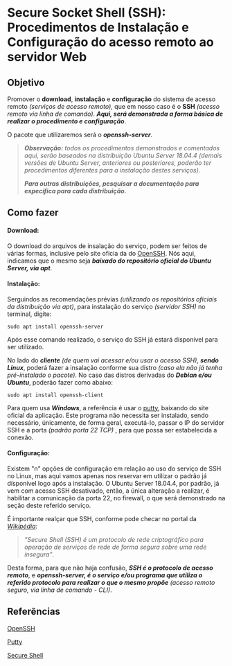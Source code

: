 # Secure Socket Shell (SSH): Procedimentos de Instalação e Configuração do acesso remoto ao servidor Web



## Objetivo

Promover o **download**, **instalação** e **configuração** do sistema de acesso remoto *(serviços de acesso remoto)*, que em nosso caso é o **SSH** *(acesso remoto via linha de comando)*. ***Aqui, será demonstrada a forma básica de realizar o procedimento e configuração***.

O pacote que utilizaremos será o ***openssh-server***.

> ***Observação:*** *todos os procedimentos demonstrados e comentados aqui, serão baseados na distribuição Ubuntu Server 18.04.4 (demais versões de Ubuntu Server, anteriores ou posteriores, poderão ter procedimentos diferentes para a instalação destes serviços).*
>
> ***Para outras distribuições, pesquisar a documentação para específica para cada distribuição.***

## Como fazer

#### **Download**: 

O download do arquivos de insalação do serviço, podem ser feitos de várias formas, inclusive pelo site oficia da do [OpenSSH](https://www.openssh.com/). Nós aqui, indicamos que o mesmo seja ***baixado do repositório oficial do Ubuntu Server, via apt***.

#### Instalação: 

Serguindos as recomendações prévias *(utilizando os repositórios oficiais da distribuição via apt)*,  para instalação do serviço *(servidor SSH)* no terminal, digite:

`sudo apt install openssh-server`

Após esse comando realizado, o serviço do SSH já estará disponível para ser utilizado.

No lado do ***cliente*** *(de quem vai acessar e/ou usar o acesso SSH)*, ***sendo Linux***, poderá fazer a insalação conforme sua distro *(caso ela não já tenha pré-instalado o pacote)*. No caso das distros derivadas do ***Debian e/ou Ubuntu***, poderão fazer como abaixo:

`sudo apt install openssh-client`

Para quem usa ***Windows***, a referência é  usar o [putty](https://www.putty.org/), baixando do site oficial da aplicação. Este programa não necessita ser instalado, sendo necessário, únicamente, de forma geral, executá-lo, passar o IP do servidor SSH e a porta *(padrão porta 22 TCP)* , para que possa ser estabelecida a conexão.

#### Configuração:

Existem "n" opções de configuração em relação ao uso do serviço de SSH no Linux, mas aqui vamos apenas nos reservar em utilizar o padrão já dísponível logo após a instalação. O Ubuntu Server 18.04.4, por padrão, já vem com acesso SSH desativado, então, a única alteração a realizar, é habilitar a comunicação da  porta 22, no firewall, o que será demonstrado na seção deste referido serviço. 

É importante realçar que SSH, conforme pode checar no portal da  *[Wikipédia](https://pt.wikipedia.org/wiki/Secure_Shell):*

> *"Secure Shell (SSH) é um protocolo de rede criptográfico para operação de serviços de rede de forma segura sobre uma rede insegura"*.

Desta forma, para que não haja confusão, ***SSH é o protocolo de acesso remoto***, e ***openssh-server, é o serviço e/ou programa que utiliza o referido protocolo para realizar o que o mesmo propõe*** *(acesso remoto seguro, via linha de comando - CLI)*. 

## Referências

[OpenSSH](https://www.openssh.com/)

[Putty](https://www.putty.org/)

[Secure Shell](https://pt.wikipedia.org/wiki/Secure_Shell)